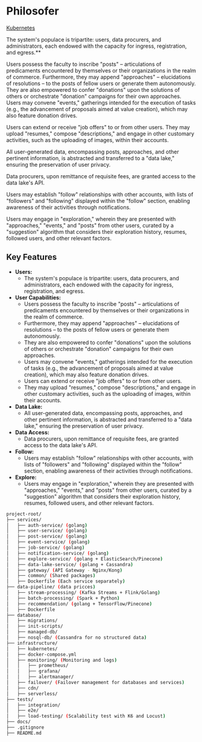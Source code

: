 # Philosofer

[Kubernetes](https://kubernetes.io/)

The system's populace is tripartite: users, data procurers, and administrators, each endowed with the capacity for ingress, registration, and egress.**

Users possess the faculty to inscribe "posts" – articulations of predicaments encountered by themselves or their organizations in the realm of commerce. Furthermore, they may append "approaches" – elucidations of resolutions – to the posts of fellow users or generate them autonomously. They are also empowered to confer "donations" upon the solutions of others or orchestrate "donation" campaigns for their own approaches. Users may convene "events," gatherings intended for the execution of tasks (e.g., the advancement of proposals aimed at value creation), which may also feature donation drives.

Users can extend or receive "job offers" to or from other users. They may upload "resumes," compose "descriptions," and engage in other customary activities, such as the uploading of images, within their accounts.

All user-generated data, encompassing posts, approaches, and other pertinent information, is abstracted and transferred to a "data lake," ensuring the preservation of user privacy.

Data procurers, upon remittance of requisite fees, are granted access to the data lake's API.

Users may establish "follow" relationships with other accounts, with lists of "followers" and "following" displayed within the "follow" section, enabling awareness of their activities through notifications.

Users may engage in "exploration," wherein they are presented with "approaches," "events," and "posts" from other users, curated by a "suggestion" algorithm that considers their exploration history, resumes, followed users, and other relevant factors.

## Key Features

* **Users:**
    * The system's populace is tripartite: users, data procurers, and administrators, each endowed with the capacity for ingress, registration, and egress.
* **User Capabilities:**
    * Users possess the faculty to inscribe "posts" – articulations of predicaments encountered by themselves or their organizations in the realm of commerce.
    * Furthermore, they may append "approaches" – elucidations of resolutions – to the posts of fellow users or generate them autonomously.
    * They are also empowered to confer "donations" upon the solutions of others or orchestrate "donation" campaigns for their own approaches.
    * Users may convene "events," gatherings intended for the execution of tasks (e.g., the advancement of proposals aimed at value creation), which may also feature donation drives.
    * Users can extend or receive "job offers" to or from other users.
    * They may upload "resumes," compose "descriptions," and engage in other customary activities, such as the uploading of images, within their accounts.
* **Data Lake:**
    * All user-generated data, encompassing posts, approaches, and other pertinent information, is abstracted and transferred to a "data lake," ensuring the preservation of user privacy.
* **Data Access:**
    * Data procurers, upon remittance of requisite fees, are granted access to the data lake's API.
* **Follow:**
    * Users may establish "follow" relationships with other accounts, with lists of "followers" and "following" displayed within the "follow" section, enabling awareness of their activities through notifications.
* **Explore:**
    * Users may engage in "exploration," wherein they are presented with "approaches," "events," and "posts" from other users, curated by a "suggestion" algorithm that considers their exploration history, resumes, followed users, and other relevant factors.

```bash
project-root/
├── services/
│   ├── auth-service/ (golang)
│   ├── user-service/ (golang)
│   ├── post-service/ (golang)
│   ├── event-service/ (golang)
│   ├── job-service/ (golang)
│   ├── notification-service/ (golang)
│   ├── explore-service/ (golang + ElasticSearch/Pinecone)
│   ├── data-lake-service/ (golang + Cassandra)
│   ├── gateway/ (API Gateway - Nginx/Kong)
│   ├── common/ (Shared packages)
│   ├── Dockerfile (Each service separately)
├── data-pipeline/ (data pricces)
│   ├── stream-processing/ (Kafka Streams + Flink/Golang)
│   ├── batch-processing/ (Spark + Python)
│   ├── recommendation/ (golang + TensorFlow/Pinecone)
│   ├── Dockerfile
├── database/
│   ├── migrations/
│   ├── init-scripts/
│   ├── managed-db/
│   ├── nosql-db/ (Cassandra for no structured data)
├── infrastructure/
│   ├── kubernetes/
│   ├── docker-compose.yml
│   ├── monitoring/ (Monitoring and logs)
│   │   ├── prometheus/
│   │   ├── grafana/
│   │   ├── alertmanager/
│   ├── failover/ (Failover management for databases and services)
│   ├── cdn/
│   ├── serverless/
├── tests/
│   ├── integration/
│   ├── e2e/
│   ├── load-testing/ (Scalability test with K6 and Locust)
├── docs/
├── .gitignore
├── README.md
```